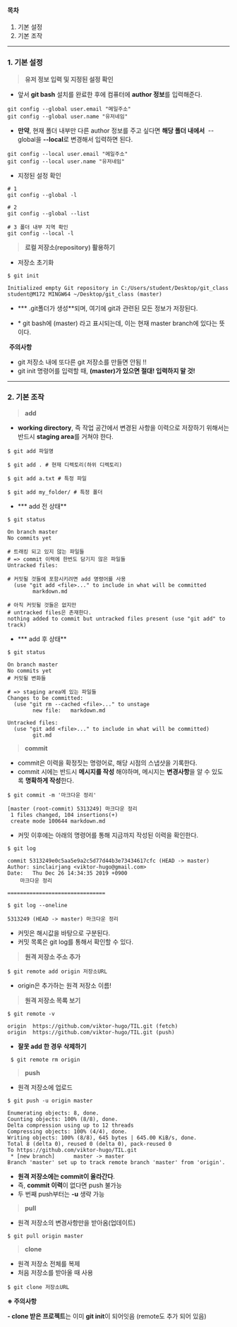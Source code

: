 #### **목차**

1.  기본 설정
2.  기본 조작

---

### **1. 기본 설정**

> **유저 정보 입력 및 지정된 설정 확인**

-   앞서 **git bash** 설치를 완료한 후에 컴퓨터에 **author 정보**를 입력해준다.

```
git config --global user.email "메일주소"
git config --global user.name "유저네임"
```

-   **만약**, 현재 폴더 내부만 다른 author 정보를 주고 싶다면 **해당 폴더 내에서**  --global을 **--local**로 변경해서 입력하면 된다.

```
git config --local user.email "메일주소"
git config --local user.name "유저네임"
```

-   지정된 설정 확인

```
# 1
git config --global -l

# 2
git config --global --list

# 3 폴더 내부 지역 확인
git config --local -l
```

> **로컬 저장소(repository) 활용하기**

-   저장소 초기화

```
$ git init

Initialized empty Git repository in C:/Users/student/Desktop/git_class
student@M172 MINGW64 ~/Desktop/git_class (master)
```

-   *** .git폴더가 생성**되며, 여기에 git과 관련된 모든 정보가 저장된다.

-   * git bash에 (master) 라고 표시되는데, 이는 현재 master branch에 있다는 뜻이다.

 **주의사항**

-   git 저장소 내에 또다른 git 저장소를 만들면 안됨 !!
-   git init 명령어를 입력할 때, **(master)가 있으면 절대! 입력하지 말 것!**

---

### **2. 기본 조작** 

> **add**

-   **working directory**, 즉 작업 공간에서 변경된 사항을 이력으로 저장하기 위해서는 반드시 **staging area**를 거쳐야 한다.

```
$ git add 파일명

$ git add . # 현재 디렉토리(하위 디렉토리)

$ git add a.txt # 특정 파일

$ git add my_folder/ # 특정 폴더
```

-   *** add 전 상태**

```
$ git status

On branch master
No commits yet

# 트래킹 되고 있지 않는 파일들
# => commit 이력에 한번도 담기지 않은 파일들
Untracked files:

# 커밋될 것들에 포함시키려면 add 명령어를 사용
  (use "git add <file>..." to include in what will be committed
        markdown.md

# 아직 커밋될 것들은 없지만
# untracked files은 존재한다.
nothing added to commit but untracked files present (use "git add" to track)
```

-   *** add 후 상태**

```
$ git status

On branch master
No commits yet
# 커밋될 변화들

# => staging area에 있는 파일들
Changes to be committed:
  (use "git rm --cached <file>..." to unstage
        new file:   markdown.md

Untracked files:
  (use "git add <file>..." to include in what will be committed)
        git.md
```

> **commit**

-   commit은 이력을 확정짓는 명령어로, 해당 시점의 스냅샷을 기록한다.
-   commit 시에는 반드시 **메시지를 작성** 해야하며, 메시지는 **변경사항**을 알 수 있도록 **명확하게 작성**한다.

```
$ git commit -m '마크다운 정리'

[master (root-commit) 5313249] 마크다운 정리
 1 files changed, 104 insertions(+)
 create mode 100644 markdown.md
```

-   커밋 이후에는 아래의 명령어를 통해 지금까지 작성된 이력을 확인한다.

```
$ git log

commit 5313249e0c5aa5e9a2c5d77d44b3e73434617cfc (HEAD -> master)
Author: sinclairjang <viktor-hugo@gmail.com>
Date:   Thu Dec 26 14:34:35 2019 +0900
    마크다운 정리

===============================

$ git log --oneline

5313249 (HEAD -> master) 마크다운 정리
```

-   커밋은 해시값을 바탕으로 구분된다.
-   커밋 목록은 git log를 통해서 확인할 수 있다.

> **원격 저장소 주소 추가**

```
$ git remote add origin 저장소URL
```

-   origin은 추가하는 원격 저장소 이름!

> **원격 저장소 목록 보기**

```
$ git remote -v

origin  https://github.com/viktor-hugo/TIL.git (fetch)
origin  https://github.com/viktor-hugo/TIL.git (push)
```

-   **잘못 add 한 경우 삭제하기**

```
 $ git remote rm origin
```

> **push**

-   원격 저장소에 업로드

```
$ git push -u origin master

Enumerating objects: 8, done.
Counting objects: 100% (8/8), done.
Delta compression using up to 12 threads
Compressing objects: 100% (4/4), done.
Writing objects: 100% (8/8), 645 bytes | 645.00 KiB/s, done.
Total 8 (delta 0), reused 0 (delta 0), pack-reused 0
To https://github.com/viktor-hugo/TIL.git
 * [new branch]      master -> master
Branch 'master' set up to track remote branch 'master' from 'origin'.
```

-   **원격 저장소에는 commit이 올라간다**.
-   즉, **commit 이력**이 없다면 push 불가능
-   두 번째 push부터는 **-u** 생략 가능

> **pull**

-   원격 저장소의 변경사항만을 받아옴(업데이트)

```
$ git pull origin master
```

> **clone**

-   원격 저장소 전체를 복제
-   처음 저장소를 받아올 때 사용

```
$ git clone 저장소URL
```

**※ 주의사항**

**- clone 받은 프로젝트**는 이미 **git init**이 되어잇음 (remote도 추가 되어 있음)